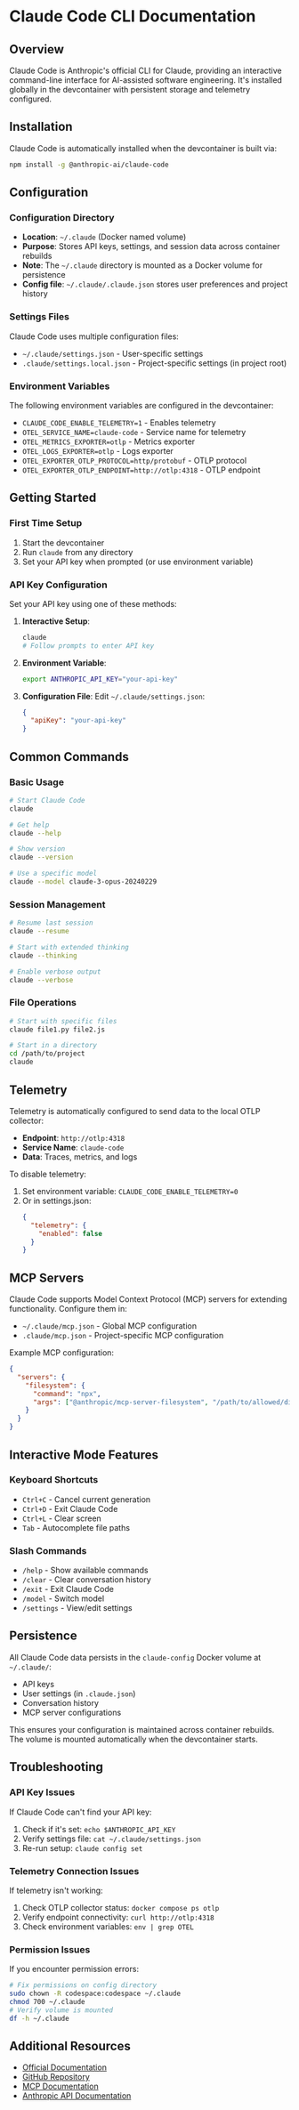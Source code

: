 # Claude Code CLI Documentation

## Overview
Claude Code is Anthropic's official CLI for Claude, providing an interactive command-line interface for AI-assisted software engineering. It's installed globally in the devcontainer with persistent storage and telemetry configured.

## Installation
Claude Code is automatically installed when the devcontainer is built via:
```bash
npm install -g @anthropic-ai/claude-code
```

## Configuration

### Configuration Directory
- **Location**: `~/.claude` (Docker named volume)
- **Purpose**: Stores API keys, settings, and session data across container rebuilds
- **Note**: The `~/.claude` directory is mounted as a Docker volume for persistence
- **Config file**: `~/.claude/.claude.json` stores user preferences and project history

### Settings Files
Claude Code uses multiple configuration files:
- `~/.claude/settings.json` - User-specific settings
- `.claude/settings.local.json` - Project-specific settings (in project root)

### Environment Variables
The following environment variables are configured in the devcontainer:
- `CLAUDE_CODE_ENABLE_TELEMETRY=1` - Enables telemetry
- `OTEL_SERVICE_NAME=claude-code` - Service name for telemetry
- `OTEL_METRICS_EXPORTER=otlp` - Metrics exporter
- `OTEL_LOGS_EXPORTER=otlp` - Logs exporter
- `OTEL_EXPORTER_OTLP_PROTOCOL=http/protobuf` - OTLP protocol
- `OTEL_EXPORTER_OTLP_ENDPOINT=http://otlp:4318` - OTLP endpoint

## Getting Started

### First Time Setup
1. Start the devcontainer
2. Run `claude` from any directory
3. Set your API key when prompted (or use environment variable)

### API Key Configuration
Set your API key using one of these methods:

1. **Interactive Setup**:
   ```bash
   claude
   # Follow prompts to enter API key
   ```

2. **Environment Variable**:
   ```bash
   export ANTHROPIC_API_KEY="your-api-key"
   ```

3. **Configuration File**:
   Edit `~/.claude/settings.json`:
   ```json
   {
     "apiKey": "your-api-key"
   }
   ```

## Common Commands

### Basic Usage
```bash
# Start Claude Code
claude

# Get help
claude --help

# Show version
claude --version

# Use a specific model
claude --model claude-3-opus-20240229
```

### Session Management
```bash
# Resume last session
claude --resume

# Start with extended thinking
claude --thinking

# Enable verbose output
claude --verbose
```

### File Operations
```bash
# Start with specific files
claude file1.py file2.js

# Start in a directory
cd /path/to/project
claude
```

## Telemetry
Telemetry is automatically configured to send data to the local OTLP collector:
- **Endpoint**: `http://otlp:4318`
- **Service Name**: `claude-code`
- **Data**: Traces, metrics, and logs

To disable telemetry:
1. Set environment variable: `CLAUDE_CODE_ENABLE_TELEMETRY=0`
2. Or in settings.json:
   ```json
   {
     "telemetry": {
       "enabled": false
     }
   }
   ```

## MCP Servers
Claude Code supports Model Context Protocol (MCP) servers for extending functionality. Configure them in:
- `~/.claude/mcp.json` - Global MCP configuration
- `.claude/mcp.json` - Project-specific MCP configuration

Example MCP configuration:
```json
{
  "servers": {
    "filesystem": {
      "command": "npx",
      "args": ["@anthropic/mcp-server-filesystem", "/path/to/allowed/directory"]
    }
  }
}
```

## Interactive Mode Features

### Keyboard Shortcuts
- `Ctrl+C` - Cancel current generation
- `Ctrl+D` - Exit Claude Code
- `Ctrl+L` - Clear screen
- `Tab` - Autocomplete file paths

### Slash Commands
- `/help` - Show available commands
- `/clear` - Clear conversation history
- `/exit` - Exit Claude Code
- `/model` - Switch model
- `/settings` - View/edit settings

## Persistence
All Claude Code data persists in the `claude-config` Docker volume at `~/.claude/`:
- API keys
- User settings (in `.claude.json`)
- Conversation history
- MCP server configurations

This ensures your configuration is maintained across container rebuilds. The volume is mounted automatically when the devcontainer starts.

## Troubleshooting

### API Key Issues
If Claude Code can't find your API key:
1. Check if it's set: `echo $ANTHROPIC_API_KEY`
2. Verify settings file: `cat ~/.claude/settings.json`
3. Re-run setup: `claude config set`

### Telemetry Connection Issues
If telemetry isn't working:
1. Check OTLP collector status: `docker compose ps otlp`
2. Verify endpoint connectivity: `curl http://otlp:4318`
3. Check environment variables: `env | grep OTEL`

### Permission Issues
If you encounter permission errors:
```bash
# Fix permissions on config directory
sudo chown -R codespace:codespace ~/.claude
chmod 700 ~/.claude
# Verify volume is mounted
df -h ~/.claude
```

## Additional Resources
- [Official Documentation](https://docs.anthropic.com/en/docs/claude-code)
- [GitHub Repository](https://github.com/anthropics/claude-code)
- [MCP Documentation](https://modelcontextprotocol.io/)
- [Anthropic API Documentation](https://docs.anthropic.com/)